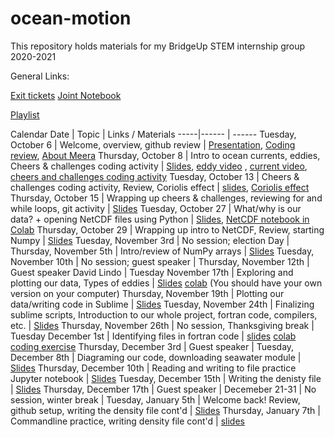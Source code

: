 # ocean-motion
This repository holds materials for my BridgeUp STEM internship group 2020-2021

General Links:

[Exit tickets](https://docs.google.com/forms/d/19WjszbI_7ZgsB_nU0fJ44eoWzWyZPz053sKe_lpHRnI/edit)
[Joint Notebook](https://docs.google.com/document/d/1TCnoFWPQRetHt4aTJAUQf2lx6U2gxGOXG80nlKiJv-o/edit?usp=sharing)

[Playlist](https://docs.google.com/spreadsheets/d/1Z_ofkUumbkC3jTDRamqOIiQ2U8qkkqgPVNC3MgjGaaw/edit?usp=sharing)

Calendar 
Date | Topic | Links / Materials
-----|------ | ------
Tuesday, October 6 | Welcome, overview, github review | [Presentation](https://docs.google.com/presentation/d/1cxCU_zD3jEXtTnuGQwAyjhQYVrGO9Z_kMRL91XcxVl8/edit?usp=sharing), [Coding review](https://colab.research.google.com/drive/1HP2xGyfMOj416tqh9k-IeFDW5ZZY5LJn?usp=sharing), [About Meera](https://docs.google.com/presentation/d/1NuTtptPGKhsEaT7ruuVCyc6ePzO-LdGVo63RlxZZXWM/edit?usp=sharing)
Thursday, October 8 | Intro to ocean currents, eddies, Cheers & challenges coding activity | [Slides](https://docs.google.com/presentation/d/1bR_yDX4dLiu7fswP5tiPUJPtZSwiKw5JE2ah2UGR2s4/edit?usp=sharing), [eddy video](https://www.youtube.com/watch?v=LzlbaGIPAA0) , [current video](https://www.youtube.com/watch?v=p4pWafuvdrY), [cheers and challenges coding activity](https://colab.research.google.com/drive/15vXUXFXVscPp4ZSllbmVbnfdUf0vZQ9c?usp=sharing)
Tuesday, October 13 | Cheers & challenges coding activity, Review, Coriolis effect | [slides](https://docs.google.com/presentation/d/1ORlAst0b_D19zNuxcXYKY-afTLkue3Xr56NhW1UMna0/edit?usp=sharing), [Coriolis effect](https://www.youtube.com/watch?v=HIyBpi7B-dE)
Thursday, October 15 | Wrapping up cheers & challenges, reviewing for and while loops, git activity | [Slides](https://docs.google.com/presentation/d/1PmkpQqw4T9GXUZvVtHfeI-unUPGOY9yImCFiyf8F2lw/edit?usp=sharing)
Tuesday, October 27 | What/why is our data? + opening NetCDF files using Python | [Slides](https://docs.google.com/presentation/d/1q_g7L8hcD3AQq9ad6cwRAoHTvqQL2-KtVbfyZjhjdPI/edit?usp=sharing), [NetCDF notebook in Colab](https://colab.research.google.com/drive/1T6L2dVryz3az86eL7seqKPu7EKqSSDql?usp=sharing)
Thursday, October 29 | Wrapping up intro to NetCDF, Review, starting Numpy | [Slides](https://docs.google.com/presentation/d/1-KTDR5Edg6BTF71nNBWBhenAZo-F4Ze_MpG0Z_FmipU/edit?usp=sharing)
Tuesday, November 3rd | No session; election Day |
Thursday, November 5th | Intro/review of NumPy arrays | [Slides](https://docs.google.com/presentation/d/1Y8MHneYxjlpBvfNPrY40yNtPqpyNJ9UtKfx7iDOGTK0/edit?usp=sharing)
Tuesday, November 10th | No session; guest speaker | 
Thursday, November 12th | Guest speaker David Lindo |
Tuesday November 17th | Exploring and plotting our data, Types of eddies | [Slides](https://docs.google.com/presentation/d/14L-tF_28ZIxaTjEFJJVwzXGdKg5LHwQA7M7muOV0uZI/edit?usp=sharing) [colab](https://colab.research.google.com/drive/1394_-z0CowwpknXUWMQQ7htDcXU0yzLo?usp=sharing) (You should have your own version on your computer)
Thursday, November 19th | Plotting our data/writing code in Sublime | [Slides](https://docs.google.com/presentation/d/1xBA-GxribjdWu3oVcA-O4zhIKiGwRuMudpLl_uUEOGo/edit?usp=sharing)
Tuesday, November 24th | Finalizing sublime scripts, Introduction to our whole project, fortran code, compilers, etc. | [Slides](https://docs.google.com/presentation/d/1xBA-GxribjdWu3oVcA-O4zhIKiGwRuMudpLl_uUEOGo/edit?usp=sharing)
Thursday, November 26th | No session, Thanksgiving break |
Tuesday December 1st | Identifying files in fortran code | [slides](https://docs.google.com/presentation/d/1REDntIWwGR2cz7lnyrA1wD6eKt9x-4WQg13FW0rq0gU/edit?usp=sharing) [colab coding exercise](https://colab.research.google.com/drive/13zYTCzkMChA25YXIEOn_F7_63o1Xl9qn?usp=sharing) 
Thursday, December 3rd | Guest speaker |
Tuesday, December 8th | Diagraming our code, downloading seawater module | [Slides](https://docs.google.com/presentation/d/1uYEw6JSHhjfWRGTuJlt2UH_aU8fhJPtfELp-iX2leZ8/edit?usp=sharing)
Thursday, December 10th | Reading and writing to file practice Jupyter notebook | [Slides](https://docs.google.com/presentation/d/1DYWQiQDJYzLt_M3ljxVsRE-la86XvQuwBBNEOzBHPOQ/edit?usp=sharing)
Tuesday, December 15th | Writing the denisty file | [Slides](https://docs.google.com/presentation/d/1_nuikKqgcp6AXgkEHU1Tq3x-pWj38fvXLt7L-VMoS_0/edit?usp=sharing)
Thursday, December 17th | Guest speaker |
Decemeber 21-31 | No session, winter break | 
Tuesday, January 5th | Welcome back! Review, github setup, writing the density file cont'd | [Slides](https://docs.google.com/presentation/d/1JtX0j3iFtORuXdt44fG3as_W4n3Pjx00_K76CBLD3Ao/edit?usp=sharing)
Thursday, January 7th | Commandline practice, writing density file cont'd | [slides](https://docs.google.com/presentation/d/19jo-qo2bTwk9BWnT2LoAOGQxDFtmuXrPxPGbxn1nDyQ/edit?usp=sharing)